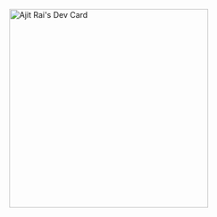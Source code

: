 <a href="https://app.daily.dev/ajitrai"><img src="https://api.daily.dev/devcards/v2/beEoZKfAu8tNEFOb06RSL.png?type=default&r=vjz" width="356" alt="Ajit Rai's Dev Card"/></a>

